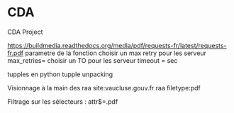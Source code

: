 # CDA
CDA Project


https://buildmedia.readthedocs.org/media/pdf/requests-fr/latest/requests-fr.pdf
parametre de la fonction
choisir un max retry pour les serveur
max_retries=
choisir un TO pour les serveur
timeout = sec


tupples en python
tupple unpacking

Visionnage à la main des raa
site:vaucluse.gouv.fr raa filetype:pdf

Filtrage sur les sélecteurs :
attr$=.pdf